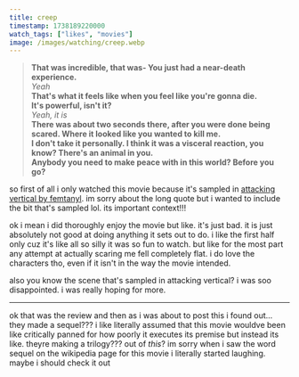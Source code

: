 ```yaml
---
title: creep
timestamp: 1738189220000
watch_tags: ["likes", "movies"]
image: /images/watching/creep.webp
---
```

> **That was incredible, that was- You just had a near-death experience.**  
*Yeah*  
**That's what it feels like when you feel like you're gonna die.**  
**It's powerful, isn't it?**  
*Yeah, it is*  
**There was about two seconds there, after you were done being scared. Where it looked like you wanted to kill me.**  
**I don't take it personally. I think it was a visceral reaction, you know? There's an animal in you.**  
**Anybody you need to make peace with in this world? Before you go?**

so first of all i only watched this movie because it's sampled in [attacking vertical by femtanyl](https://femtanyl.bandcamp.com/track/attacking-vertical-2). im sorry about the long quote but i wanted to include the bit that's sampled lol. its important context!!!

ok i mean i did thoroughly enjoy the movie but like. it's just bad. it is just absolutely not good at doing anything it sets out to do. i like the first half only cuz it's like all so silly it was so fun to watch. but like for the most part any attempt at actually scaring me fell completely flat. i do love the characters tho, even if it isn't in the way the movie intended.

also you know the scene that's sampled in attacking vertical? i was soo disappointed. i was really hoping for more.

---

ok that was the review and then as i was about to post this i found out... they made a sequel??? i like literally assumed that this movie wouldve been like critically panned for how poorly it executes its premise but instead its like. theyre making a trilogy??? out of *this*? im sorry when i saw the word sequel on the wikipedia page for this movie i literally started laughing. maybe i should check it out